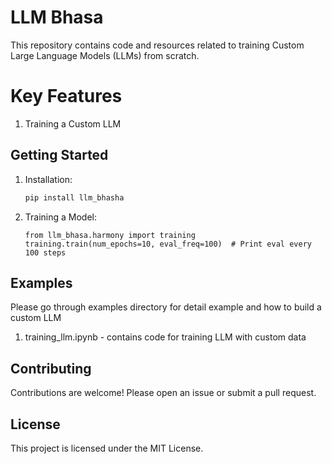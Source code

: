 # LLM Bhasa

This repository contains code and resources related to training Custom Large Language Models (LLMs) from scratch.

# Key Features

1. Training a Custom LLM

## Getting Started

1.  Installation:
    ```bash
    pip install llm_bhasha
    ```
2.  Training a Model:
    ```
    from llm_bhasa.harmony import training
    training.train(num_epochs=10, eval_freq=100)  # Print eval every 100 steps
    ```

## Examples
Please go through examples directory for detail example and how to build a custom LLM

1. training_llm.ipynb  - contains code for training LLM with custom data

## Contributing

Contributions are welcome! Please open an issue or submit a pull request.

## License

This project is licensed under the MIT License.
